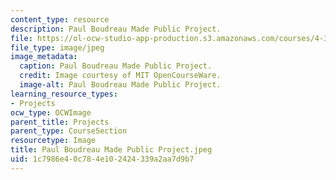 ```yaml
---
content_type: resource
description: Paul Boudreau Made Public Project.
file: https://ol-ocw-studio-app-production.s3.amazonaws.com/courses/4-301-introduction-to-the-visual-arts-spring-2007/1c7986e40c784e102424339a2aa7d9b7_PaulBoudreauMadePublicProject.jpeg
file_type: image/jpeg
image_metadata:
  caption: Paul Boudreau Made Public Project.
  credit: Image courtesy of MIT OpenCourseWare.
  image-alt: Paul Boudreau Made Public Project.
learning_resource_types:
- Projects
ocw_type: OCWImage
parent_title: Projects
parent_type: CourseSection
resourcetype: Image
title: Paul Boudreau Made Public Project.jpeg
uid: 1c7986e4-0c78-4e10-2424-339a2aa7d9b7
---
```

